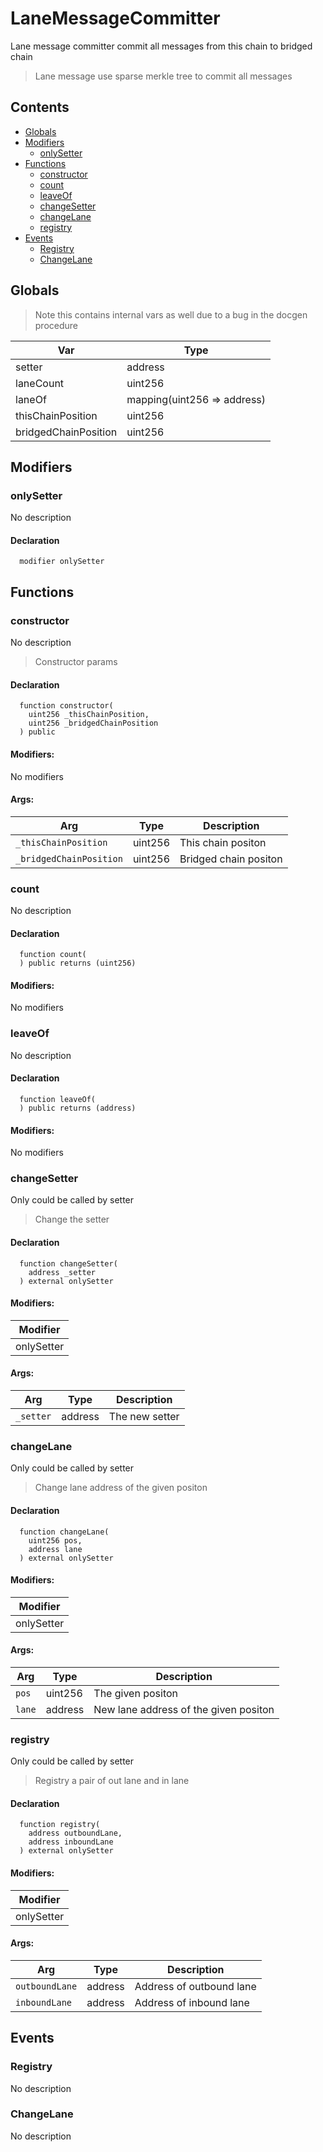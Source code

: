 # LaneMessageCommitter


Lane message committer commit all messages from this chain to bridged chain

> Lane message use sparse merkle tree to commit all messages

## Contents
<!-- START doctoc generated TOC please keep comment here to allow auto update -->
<!-- DON'T EDIT THIS SECTION, INSTEAD RE-RUN doctoc TO UPDATE -->

- [Globals](#globals)
- [Modifiers](#modifiers)
  - [onlySetter](#onlysetter)
- [Functions](#functions)
  - [constructor](#constructor)
  - [count](#count)
  - [leaveOf](#leaveof)
  - [changeSetter](#changesetter)
  - [changeLane](#changelane)
  - [registry](#registry)
- [Events](#events)
  - [Registry](#registry)
  - [ChangeLane](#changelane)

<!-- END doctoc generated TOC please keep comment here to allow auto update -->

## Globals

> Note this contains internal vars as well due to a bug in the docgen procedure

| Var | Type |
| --- | --- |
| setter | address |
| laneCount | uint256 |
| laneOf | mapping(uint256 => address) |
| thisChainPosition | uint256 |
| bridgedChainPosition | uint256 |


## Modifiers

### onlySetter
No description


#### Declaration
```solidity
  modifier onlySetter
```



## Functions

### constructor
No description
> Constructor params


#### Declaration
```solidity
  function constructor(
    uint256 _thisChainPosition,
    uint256 _bridgedChainPosition
  ) public
```

#### Modifiers:
No modifiers

#### Args:
| Arg | Type | Description |
| --- | --- | --- |
|`_thisChainPosition` | uint256 | This chain positon
|`_bridgedChainPosition` | uint256 | Bridged chain positon

### count
No description


#### Declaration
```solidity
  function count(
  ) public returns (uint256)
```

#### Modifiers:
No modifiers



### leaveOf
No description


#### Declaration
```solidity
  function leaveOf(
  ) public returns (address)
```

#### Modifiers:
No modifiers



### changeSetter
Only could be called by setter

> Change the setter


#### Declaration
```solidity
  function changeSetter(
    address _setter
  ) external onlySetter
```

#### Modifiers:
| Modifier |
| --- |
| onlySetter |

#### Args:
| Arg | Type | Description |
| --- | --- | --- |
|`_setter` | address | The new setter

### changeLane
Only could be called by setter

> Change lane address of the given positon


#### Declaration
```solidity
  function changeLane(
    uint256 pos,
    address lane
  ) external onlySetter
```

#### Modifiers:
| Modifier |
| --- |
| onlySetter |

#### Args:
| Arg | Type | Description |
| --- | --- | --- |
|`pos` | uint256 | The given positon
|`lane` | address | New lane address of the given positon

### registry
Only could be called by setter

> Registry a pair of out lane and in lane


#### Declaration
```solidity
  function registry(
    address outboundLane,
    address inboundLane
  ) external onlySetter
```

#### Modifiers:
| Modifier |
| --- |
| onlySetter |

#### Args:
| Arg | Type | Description |
| --- | --- | --- |
|`outboundLane` | address | Address of outbound lane
|`inboundLane` | address | Address of inbound lane



## Events

### Registry
No description

  


### ChangeLane
No description

  



